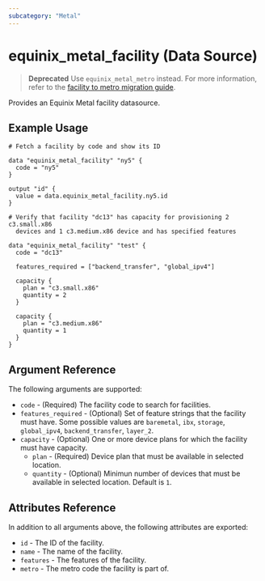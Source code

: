 ```yaml
---
subcategory: "Metal"
---
```


# equinix_metal_facility (Data Source)

> **Deprecated** Use `equinix_metal_metro` instead.  For more information, refer to the [facility to metro migration guide](https://registry.terraform.io/providers/equinix/equinix/latest/docs/guides/migration_guide_facilities_to_metros_devices).

Provides an Equinix Metal facility datasource.

## Example Usage

```hcl
# Fetch a facility by code and show its ID

data "equinix_metal_facility" "ny5" {
  code = "ny5"
}

output "id" {
  value = data.equinix_metal_facility.ny5.id
}
```

```hcl
# Verify that facility "dc13" has capacity for provisioning 2 c3.small.x86 
  devices and 1 c3.medium.x86 device and has specified features

data "equinix_metal_facility" "test" {
  code = "dc13"

  features_required = ["backend_transfer", "global_ipv4"]

  capacity {
    plan = "c3.small.x86"
    quantity = 2
  }

  capacity {
    plan = "c3.medium.x86"
    quantity = 1
  }
}
```

## Argument Reference

The following arguments are supported:

* `code` - (Required) The facility code to search for facilities.
* `features_required` - (Optional) Set of feature strings that the facility must have. Some
possible values are `baremetal`, `ibx`, `storage`, `global_ipv4`, `backend_transfer`, `layer_2`.
* `capacity` - (Optional) One or more device plans for which the facility must have capacity.
  * `plan` - (Required) Device plan that must be available in selected location.
  * `quantity` - (Optional) Minimun number of devices that must be available in selected location.
  Default is `1`.

## Attributes Reference

In addition to all arguments above, the following attributes are exported:

* `id` - The ID of the facility.
* `name` - The name of the facility.
* `features` - The features of the facility.
* `metro` - The metro code the facility is part of.
